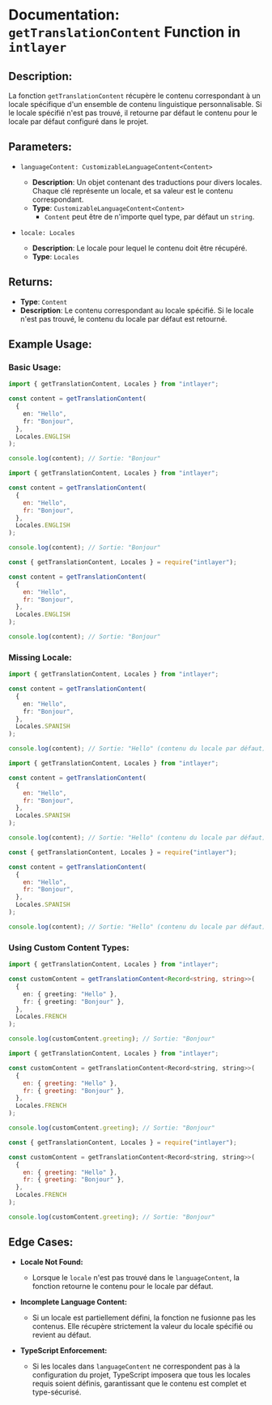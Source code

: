 # Documentation: `getTranslationContent` Function in `intlayer`

## Description:

La fonction `getTranslationContent` récupère le contenu correspondant à un locale spécifique d'un ensemble de contenu linguistique personnalisable. Si le locale spécifié n'est pas trouvé, il retourne par défaut le contenu pour le locale par défaut configuré dans le projet.

## Parameters:

- `languageContent: CustomizableLanguageContent<Content>`

  - **Description**: Un objet contenant des traductions pour divers locales. Chaque clé représente un locale, et sa valeur est le contenu correspondant.
  - **Type**: `CustomizableLanguageContent<Content>`
    - `Content` peut être de n'importe quel type, par défaut un `string`.

- `locale: Locales`

  - **Description**: Le locale pour lequel le contenu doit être récupéré.
  - **Type**: `Locales`

## Returns:

- **Type**: `Content`
- **Description**: Le contenu correspondant au locale spécifié. Si le locale n'est pas trouvé, le contenu du locale par défaut est retourné.

## Example Usage:

### Basic Usage:

```typescript codeFormat="typescript"
import { getTranslationContent, Locales } from "intlayer";

const content = getTranslationContent(
  {
    en: "Hello",
    fr: "Bonjour",
  },
  Locales.ENGLISH
);

console.log(content); // Sortie: "Bonjour"
```

```javascript codeFormat="esm"
import { getTranslationContent, Locales } from "intlayer";

const content = getTranslationContent(
  {
    en: "Hello",
    fr: "Bonjour",
  },
  Locales.ENGLISH
);

console.log(content); // Sortie: "Bonjour"
```

```javascript codeFormat="commonjs"
const { getTranslationContent, Locales } = require("intlayer");

const content = getTranslationContent(
  {
    en: "Hello",
    fr: "Bonjour",
  },
  Locales.ENGLISH
);

console.log(content); // Sortie: "Bonjour"
```

### Missing Locale:

```typescript codeFormat="typescript"
import { getTranslationContent, Locales } from "intlayer";

const content = getTranslationContent(
  {
    en: "Hello",
    fr: "Bonjour",
  },
  Locales.SPANISH
);

console.log(content); // Sortie: "Hello" (contenu du locale par défaut)
```

```javascript codeFormat="esm"
import { getTranslationContent, Locales } from "intlayer";

const content = getTranslationContent(
  {
    en: "Hello",
    fr: "Bonjour",
  },
  Locales.SPANISH
);

console.log(content); // Sortie: "Hello" (contenu du locale par défaut)
```

```javascript codeFormat="commonjs"
const { getTranslationContent, Locales } = require("intlayer");

const content = getTranslationContent(
  {
    en: "Hello",
    fr: "Bonjour",
  },
  Locales.SPANISH
);

console.log(content); // Sortie: "Hello" (contenu du locale par défaut)
```

### Using Custom Content Types:

```typescript codeFormat="typescript"
import { getTranslationContent, Locales } from "intlayer";

const customContent = getTranslationContent<Record<string, string>>(
  {
    en: { greeting: "Hello" },
    fr: { greeting: "Bonjour" },
  },
  Locales.FRENCH
);

console.log(customContent.greeting); // Sortie: "Bonjour"
```

```javascript codeFormat="esm"
import { getTranslationContent, Locales } from "intlayer";

const customContent = getTranslationContent<Record<string, string>>(
  {
    en: { greeting: "Hello" },
    fr: { greeting: "Bonjour" },
  },
  Locales.FRENCH
);

console.log(customContent.greeting); // Sortie: "Bonjour"
```

```javascript codeFormat="commonjs"
const { getTranslationContent, Locales } = require("intlayer");

const customContent = getTranslationContent<Record<string, string>>(
  {
    en: { greeting: "Hello" },
    fr: { greeting: "Bonjour" },
  },
  Locales.FRENCH
);

console.log(customContent.greeting); // Sortie: "Bonjour"
```

## Edge Cases:

- **Locale Not Found:**
  - Lorsque le `locale` n'est pas trouvé dans le `languageContent`, la fonction retourne le contenu pour le locale par défaut.
- **Incomplete Language Content:**

  - Si un locale est partiellement défini, la fonction ne fusionne pas les contenus. Elle récupère strictement la valeur du locale spécifié ou revient au défaut.

- **TypeScript Enforcement:**
  - Si les locales dans `languageContent` ne correspondent pas à la configuration du projet, TypeScript imposera que tous les locales requis soient définis, garantissant que le contenu est complet et type-sécurisé.
